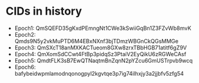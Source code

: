 # CIDs in history
- Epoch1: QmSQEFD35gKxdPEmngNt1CWe3kSwiiGqBn1Z3FZvWb8mvK
- Epoch2: Qmds9N5y2vkMuPTD6M4EBxNXnf3bjTDmzWBGnCkQGsMMGe
- Epoch3: QmSXcT18anMXKACTueom8GXw8zrxTBbHGB71atitf6gZ9V
- Epoch4: QmXomSdCCwt4FtBp3pidqSz3PtaiV2EyQikU6zRGWeCAsf
- Epoch5: QmdtFLK3sB7EwQTNaqtmBnZqnN2pYZcu6GmUSTrpvb9wcq
- Epoch6: bafybeidwpmlamodnqonogpyl2kgvtqe3p7ig74ilhxjy3a2jjbfv5zfg54
